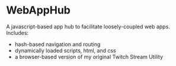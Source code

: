 # WebAppHub
A javascript-based app hub to facilitate loosely-coupled web apps. Includes:

- hash-based navigation and routing
- dynamically loaded scripts, html, and css
- a browser-based version of my original Twitch Stream Utility
